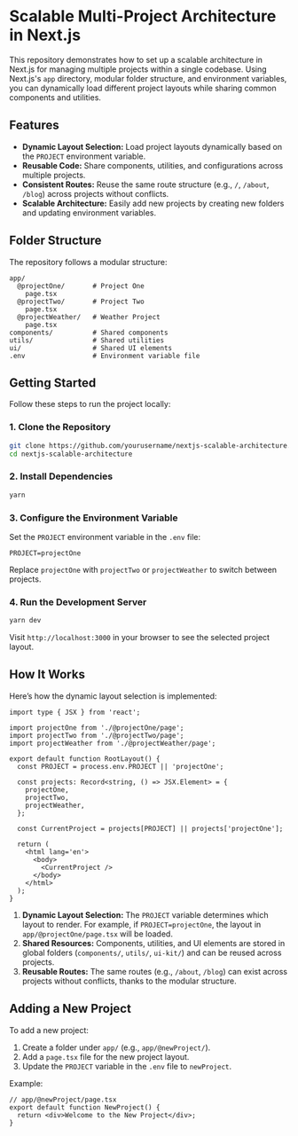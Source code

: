 # Scalable Multi-Project Architecture in Next.js

This repository demonstrates how to set up a scalable architecture in Next.js for managing multiple projects within a single codebase. Using Next.js's `app` directory, modular folder structure, and environment variables, you can dynamically load different project layouts while sharing common components and utilities.

## Features

- **Dynamic Layout Selection:** Load project layouts dynamically based on the `PROJECT` environment variable.
- **Reusable Code:** Share components, utilities, and configurations across multiple projects.
- **Consistent Routes:** Reuse the same route structure (e.g., `/`, `/about`, `/blog`) across projects without conflicts.
- **Scalable Architecture:** Easily add new projects by creating new folders and updating environment variables.

## Folder Structure

The repository follows a modular structure:

```
app/
  @projectOne/       # Project One
    page.tsx
  @projectTwo/       # Project Two
    page.tsx
  @projectWeather/   # Weather Project
    page.tsx
components/          # Shared components
utils/               # Shared utilities
ui/                  # Shared UI elements
.env                 # Environment variable file
```

## Getting Started

Follow these steps to run the project locally:

### 1. Clone the Repository

```bash
git clone https://github.com/yourusername/nextjs-scalable-architecture.git
cd nextjs-scalable-architecture
```

### 2. Install Dependencies

```bash
yarn
```

### 3. Configure the Environment Variable

Set the `PROJECT` environment variable in the `.env` file:

```env
PROJECT=projectOne
```

Replace `projectOne` with `projectTwo` or `projectWeather` to switch between projects.

### 4. Run the Development Server

```bash
yarn dev
```

Visit `http://localhost:3000` in your browser to see the selected project layout.

## How It Works

Here’s how the dynamic layout selection is implemented:

```tsx
import type { JSX } from 'react';

import projectOne from './@projectOne/page';
import projectTwo from './@projectTwo/page';
import projectWeather from './@projectWeather/page';

export default function RootLayout() {
  const PROJECT = process.env.PROJECT || 'projectOne';

  const projects: Record<string, () => JSX.Element> = {
    projectOne,
    projectTwo,
    projectWeather,
  };

  const CurrentProject = projects[PROJECT] || projects['projectOne'];

  return (
    <html lang='en'>
      <body>
        <CurrentProject />
      </body>
    </html>
  );
}
```

1. **Dynamic Layout Selection:** The `PROJECT` variable determines which layout to render. For example, if `PROJECT=projectOne`, the layout in `app/@projectOne/page.tsx` will be loaded.
2. **Shared Resources:** Components, utilities, and UI elements are stored in global folders (`components/`, `utils/`, `ui-kit/`) and can be reused across projects.
3. **Reusable Routes:** The same routes (e.g., `/about`, `/blog`) can exist across projects without conflicts, thanks to the modular structure.

## Adding a New Project

To add a new project:

1. Create a folder under `app/` (e.g., `app/@newProject/`).
2. Add a `page.tsx` file for the new project layout.
3. Update the `PROJECT` variable in the `.env` file to `newProject`.

Example:

```tsx
// app/@newProject/page.tsx
export default function NewProject() {
  return <div>Welcome to the New Project</div>;
}
```
